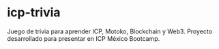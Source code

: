 # icp-trivia
Juego de trivia para aprender ICP, Motoko, Blockchain y Web3. Proyecto desarrollado para presentar en ICP México Bootcamp. 
